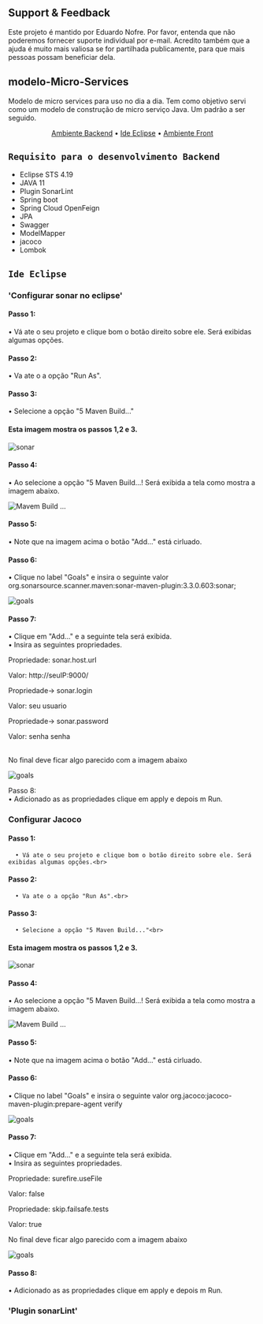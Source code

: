 ## Support & Feedback<BR>
Este projeto é mantido por Eduardo Nofre. Por favor, entenda que não poderemos fornecer suporte individual por e-mail. Acredito também que a ajuda é muito mais valiosa se for partilhada publicamente, para que mais pessoas possam beneficiar dela.

## modelo-Micro-Services<BR>

Modelo de micro services para uso no dia  a dia.
Tem como objetivo servi como um modelo de construção de micro serviço Java. Um padrão a ser seguido.

<p align="center">
   <a href="#ambiente-dev-backend">Ambiente Backend</a> •
   <a href="#infra-estrutura-aws">Ide Eclipse</a> •
  <a href="#ambiente-dev-front">Ambiente Front</a>
</p>

## `Requisito para o desenvolvimento Backend`
- Eclipse STS 4.19
- JAVA 11 
- Plugin SonarLint
- Spring boot 
- Spring Cloud OpenFeign
- JPA
- Swagger 
- ModelMapper 
- jacoco 
- Lombok

## `Ide Eclipse`
### 'Configurar sonar no eclipse'
#### Passo 1:<br>
   • Vá ate o seu projeto e clique bom o botão direito sobre ele. Será exibidas algumas opções. <br>
#### Passo 2: <br>
   • Va ate o a opção "Run As". <br>
#### Passo 3: <br>
   • Selecione a opção "5 Maven Build..." <br>
        
#### Esta imagem mostra os passos 1,2 e 3. <br>

![sonar](sonar.png)

#### Passo 4: <br>
   • Ao selecione a opção "5 Maven Build...! Será exibida a tela como mostra a imagem abaixo.<br>
  
![Mavem Build ...](buildMaven.PNG)
  
#### Passo 5:<br>
   • Note que na imagem acima o botão "Add..." está cirluado.<br>
#### Passo 6:<br>
   • Clique no label "Goals" e insira o seguinte valor org.sonarsource.scanner.maven:sonar-maven-plugin:3.3.0.603:sonar;<br>
    
   ![goals](goals.PNG)
  
#### Passo 7:<br>
   • Clique em "Add..." e a seguinte tela será exibida. <br>
   • Insira as seguintes propriedades.
   
   Propriedade: sonar.host.url
      <p>Valor: http://seuIP:9000/</p>
   Propriedade-> sonar.login     
      <p>Valor: seu usuario <br></p>
   Propriedade-> sonar.password  
      <p>Valor: senha senha <br> </p>         
   No final deve ficar algo parecido com a imagem abaixo <br>

   ![goals](add.PNG)
  
Passo 8: <br>
   • Adicionado as as propriedades clique em apply e depois m Run.<br>
  
### Configurar Jacoco
 #### Passo 1:<br>
      • Vá ate o seu projeto e clique bom o botão direito sobre ele. Será exibidas algumas opções.<br>
 #### Passo 2:<br>
      • Va ate o a opção "Run As".<br>
 #### Passo 3:<br>
      • Selecione a opção "5 Maven Build..."<br>
        
  #### Esta imagem mostra os passos 1,2 e 3.

   ![sonar](sonar.png)

#### Passo 4:<br>
   • Ao selecione a opção "5 Maven Build...! Será exibida a tela como mostra a imagem abaixo.<br>
  
   ![Mavem Build ...](buildMaven.PNG)
  
#### Passo 5:<br>
   • Note que na imagem acima o botão "Add..." está cirluado.<br>
#### Passo 6:<br>
   • Clique no label "Goals" e insira o seguinte valor org.jacoco:jacoco-maven-plugin:prepare-agent verify<br>

![goals](gols2.PNG)

#### Passo 7:<br>
   • Clique em "Add..." e a seguinte tela será exibida. <br>
   • Insira as seguintes propriedades.
   
   Propriedade: surefire.useFile 
   <p>Valor: false</p>
   Propriedade: skip.failsafe.tests 
   <p>Valor: true <br></p>   
   No final deve ficar algo parecido com a imagem abaixo <br>

![goals](jacoco.PNG)
  
#### Passo 8: <br>
   • Adicionado as as propriedades clique em apply e depois m Run.<br>
  
### 'Plugin sonarLint'
